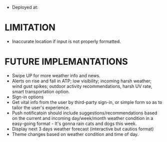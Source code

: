 - Deployed at: 

# LIMITATION
-  Inaccurate location if input is not properly formatted.


# FUTURE IMPLEMANTATIONS
- Swipe UP for more weather info and news.
- Alerts on rise and fall in ATP; low visibility; incoming harsh weather; wind gust spikes; outdoor activity recommendations, harsh UV rate, smart transportation option.
- Sign-in options
- Get vital info from the user by third-party sign-in, or simple form so as to tailor the user's experience.
- Push notificatoin should include suggestions/recommendations based on the current and incoming day/week/month weather condition in a easy-going format - It's gonna rain cats and dogs this week.
- Display next 3 days weather forecast (interactive but cautios format)
- Theme changes based on weather condition and time of day.
